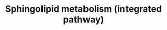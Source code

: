 ---
annotations:
- id: PW:0000197
  parent: classic metabolic pathway
  type: Pathway Ontology
  value: sphingolipid metabolic pathway
- id: PW:0000162
  parent: classic metabolic pathway
  type: Pathway Ontology
  value: sphingolipid biosynthetic pathway
- id: PW:0000745
  parent: classic metabolic pathway
  type: Pathway Ontology
  value: sphingomyelin metabolic pathway
authors:
- DeSl
- MaintBot
- Eweitz
communities:
- Lipids
description: Overview PW
last-edited: 2021-05-23
organisms:
- Mus musculus
redirect_from:
- /index.php/Pathway:WP4690
- /instance/WP4690
revision: null
schema-jsonld:
- '@context': https://schema.org/
  '@id': https://wikipathways.github.io/pathways/WP4690.html
  '@type': Dataset
  creator:
    '@type': Organization
    name: WikiPathways
  description: Overview PW
  keywords:
  - 1-Hexadecenal
  - 3-keto-sphinganine
  - ADP
  - ATP
  - Asah1
  - C14DH-Ceramide
  - C16 Cer
  - C16 CerP
  - C16 GalCer
  - C16 GlcCer
  - C16 SM
  - C16DH CerP
  - C16DH GalCer
  - C16DH GlcCer
  - C16DH SM
  - C16DH-Cer
  - C18 Cer
  - C18 CerP
  - C18 GalCer
  - C18 GlcCer
  - C18 SM
  - C18DH CerP
  - C18DH GalCer
  - C18DH GlcCer
  - C18DH SM
  - C18DH-Cer
  - C20 Cer
  - C20 CerP
  - C20 GalCer
  - C20 GlcCer
  - C20 SM
  - C20DH CerP
  - C20DH GalCer
  - C20DH GlcCer
  - C20DH SM
  - C20DH-Cer
  - C22 Cer
  - C22 CerP
  - C22 GalCer
  - C22 GlcCer
  - C22 SM
  - C22DH CerP
  - C22DH GalCer
  - C22DH GlcCer
  - C22DH SM
  - C22DH-Cer
  - C24 Cer
  - C24 CerP
  - C24 GalCer
  - C24 GlcCer
  - C24 SM
  - C24:1 Cer
  - C24:1 CerP
  - C24:1 GalCer
  - C24:1 GlcCer
  - C24:1 SM
  - C24:1DH CerP
  - C24:1DH GalCer
  - C24:1DH GlcCer
  - C24:1DH SM
  - C24:1DH-Cer
  - C24DH CerP
  - C24DH GalCer
  - C24DH GlcCer
  - C24DH SM
  - C24DH-Cer
  - C26 Cer
  - C26 CerP
  - C26 GalCer
  - C26 GlcCer
  - C26 SM
  - C26:1 Cer
  - C26:1 CerP
  - C26:1 GalCer
  - C26:1 GlcCer
  - C26:1 SM
  - C26:1DH CerP
  - C26:1DH GalCer
  - C26:1DH GlcCer
  - C26:1DH SM
  - C26:1DH-Cer
  - C26DH CerP
  - C26DH GalCer
  - C26DH GlcCer
  - C26DH SM
  - C26DH-Cer
  - CerS1
  - CerS4
  - CerS5
  - CerS6
  - Cerk
  - Cers2
  - Cers3
  - CoA(14:0)
  - CoA(16:0)
  - CoA(18:0)
  - CoA(20:0)
  - CoA(22:0)
  - CoA(24:0)
  - CoA(24:1)
  - CoA(26:0)
  - CoA(26:1)
  - Degs1
  - Degs2
  - Ethanolamine-phosphate
  - H2O
  - Hexadecanal
  - Kdsr
  - Palmitoyl-CoA
  - Ppap2a
  - Ppap2b
  - Ppap2c
  - Serine
  - Sgms1
  - Sgms2
  - Sgpl1
  - Sgpp1
  - Sgpp2
  - Smpd1
  - Sphinganine
  - Sphinganine-1-phosphate
  - Sphingosine
  - Sphingosine-1-phosphate
  - Sphk1
  - Sphk2
  - Sptlc1
  - Sptlc2
  - Ugcg
  - Ugt8a
  license: CC0
  name: Sphingolipid metabolism (integrated pathway)
seo: CreativeWork
title: Sphingolipid metabolism (integrated pathway)
wpid: WP4690
---